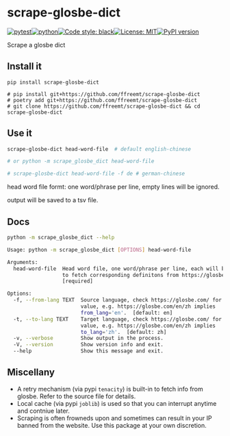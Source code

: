 # scrape-glosbe-dict
[![pytest](https://github.com/ffreemt/scrape-glosbe-dict/actions/workflows/routine-tests.yml/badge.svg)](https://github.com/ffreemt/scrape-glosbe-dict/actions)[![python](https://img.shields.io/static/v1?label=python+&message=3.8%2B&color=blue)](https://www.python.org/downloads/)[![Code style: black](https://img.shields.io/badge/code%20style-black-000000.svg)](https://github.com/psf/black)[![License: MIT](https://img.shields.io/badge/License-MIT-yellow.svg)](https://opensource.org/licenses/MIT)[![PyPI version](https://badge.fury.io/py/scrape_glosbe_dict.svg)](https://badge.fury.io/py/scrape_glosbe_dict)

Scrape a glosbe dict

## Install it

```shell
pip install scrape-glosbe-dict

# pip install git+https://github.com/ffreemt/scrape-glosbe-dict
# poetry add git+https://github.com/ffreemt/scrape-glosbe-dict
# git clone https://github.com/ffreemt/scrape-glosbe-dict && cd scrape-glosbe-dict
```

## Use it
```bash
scrape-glosbe-dict head-word-file  # default english-chinese

# or python -m scrape_glosbe_dict head-word-file

# scrape-glosbe-dict head-word-file -f de # german-chinese
```

head word file formt: one word/phrase per line, empty lines will be ignored.

output will be saved to a tsv file.

## Docs
```bash
python -m scrape_glosbe_dict --help
```
```bash
Usage: python -m scrape_glosbe_dict [OPTIONS] head-word-file

Arguments:
  head-word-file  Head word file, one word/phrase per line, each will be used
                  to fetch corresponding definitons from https://glosbe.com/.
                  [required]

Options:
  -f, --from-lang TEXT  Source language, check https://glosbe.com/ for valid
                        value, e.g. https://glosbe.com/en/zh implies
                        from_lang='en'.  [default: en]
  -t, --to-lang TEXT    Target language, check https://glosbe.com/ for valid
                        value, e.g. https://glosbe.com/en/zh implies
                        to_lang='zh'.  [default: zh]
  -v, --verbose         Show output in the process.
  -V, --version         Show version info and exit.
  --help                Show this message and exit.
```

## Miscellany

* A retry mechanism (via pypi `tenacity`) is built-in to fetch info from glosbe. Refer to the source file for details.
* Local cache (via pypi `joblib`) is used so that you can interrupt anytime and contniue later.
* Scraping is often frowneds upon and sometimes can result in your IP banned from the website. Use this package at your own discretion.
